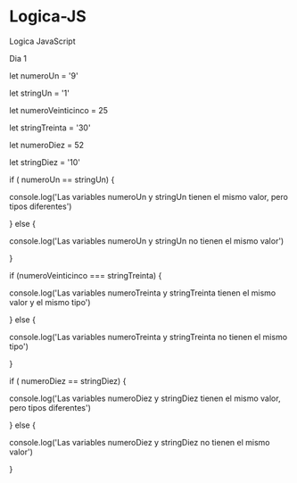 # Logica-JS
Logica JavaScript


Dia 1

let numeroUn = '9'

let stringUn = '1'

let numeroVeinticinco = 25

let stringTreinta = '30'

let numeroDiez = 52

let stringDiez = '10'


if ( numeroUn == stringUn) {

  console.log('Las variables numeroUn y stringUn tienen el mismo valor, pero tipos diferentes')

} else {

  console.log('Las variables numeroUn y stringUn no tienen el mismo valor')

}



if (numeroVeinticinco === stringTreinta) {

  console.log('Las variables numeroTreinta y stringTreinta tienen el mismo valor y el mismo tipo')

} else {

  console.log('Las variables numeroTreinta y stringTreinta no tienen el mismo tipo')

}

 

if ( numeroDiez == stringDiez) {

  console.log('Las variables numeroDiez y stringDiez tienen el mismo valor, pero tipos diferentes')

} else {

  console.log('Las variables numeroDiez y stringDiez no tienen el mismo valor')

}
